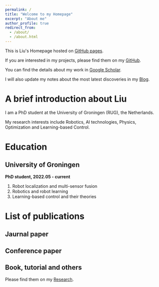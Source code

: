 ```yaml
---
permalink: /
title: "Welcome to my Homepage"
excerpt: "About me"
author_profile: true
redirect_from: 
  - /about/
  - /about.html
---
```


This is Liu's Homepage hosted on [GitHub pages](https://pages.github.com).

If you are interested in my projects, please find them on my [GitHub](https://github.com/L53317).

You can find the details about my work in [Google Scholar](https://scholar.google.com/citations?hl=en&user=btqfRYQAAAAJ).

I will also update my notes about the most latest discoveries in my [Blog](https://l53317.github.io/year-archive/).

A brief introduction about Liu
======
I am a PhD student at the University of Groningen (RUG), the Netherlands.

My research interests include Robotics, AI technologies, Physics, Optimization and Learning-based Control.

Education
======

University of Groningen
------
**PhD student, 2022.05  -  current**

1. Robot localization and multi-sensor fusion
2. Robotics and robot learning
3. Learning-based control and their theories

List of publications
======

Jaurnal paper
------

Conference paper
------

Book, tutorial and others
------
Please find them on my [Research](https://l53317.github.io/publications/).
